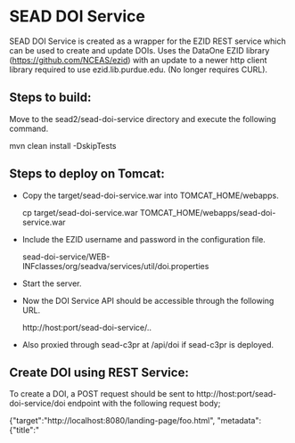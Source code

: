 SEAD DOI Service
================

SEAD DOI Service is created as a wrapper for the EZID REST service which can be used to create and update DOIs. Uses the DataOne EZID library (https://github.com/NCEAS/ezid) with an update to a newer http client library required to use ezid.lib.purdue.edu. (No longer requires CURL).

Steps to build:
---------------

Move to the sead2/sead-doi-service directory and execute the following command.

mvn clean install -DskipTests


Steps to deploy on Tomcat:
--------------------------

* Copy the target/sead-doi-service.war into TOMCAT_HOME/webapps.

	cp target/sead-doi-service.war TOMCAT_HOME/webapps/sead-doi-service.war

* Include the EZID username and password in the configuration file.

	sead-doi-service/WEB-INFclasses/org/seadva/services/util/doi.properties

* Start the server.

* Now the DOI Service API should be accessible through the following URL.

	http://host:port/sead-doi-service/..

* Also proxied through sead-c3pr at /api/doi if sead-c3pr is deployed.


Create DOI using REST Service:
------------------------------

To create a DOI, a POST request should be sent to http://host:port/sead-doi-service/doi endpoint with the following request body;

{"target":"http://localhost:8080/landing-page/foo.html", "metadata":{"title":"<title>","creator":"<creator>","pubDate":"<publication date>"}, "permanent":"false"}

"target" is a required field and set "permanent" to 'true' only if you need to create a permanent DOI. 
